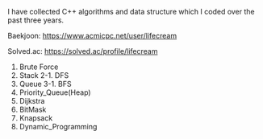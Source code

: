 I have collected C++ algorithms and data structure which I coded over the past three years.

Baekjoon: https://www.acmicpc.net/user/lifecream

Solved.ac: https://solved.ac/profile/lifecream

1. Brute Force
2. Stack
2-1. DFS
3. Queue
3-1. BFS
4. Priority_Queue(Heap)
5. Dijkstra
6. BitMask
7. Knapsack
8. Dynamic_Programming
